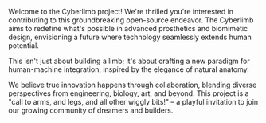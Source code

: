 Welcome to the Cyberlimb project! We're thrilled you're interested in contributing to this groundbreaking open-source endeavor. 
The Cyberlimb aims to redefine what's possible in advanced prosthetics and biomimetic design, envisioning a future where technology 
seamlessly extends human potential. 

This isn't just about building a limb; it's about crafting a new paradigm for human-machine integration, inspired by the elegance of natural anatomy.

We believe true innovation happens through collaboration, blending diverse perspectives from engineering, biology, art, and beyond. 
This project is a "call to arms, and legs, and all other wiggly bits!" – a playful invitation to join our growing community of dreamers and builders.
